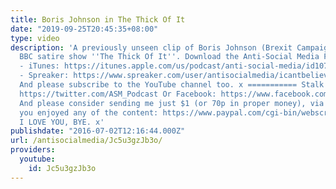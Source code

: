 ```yaml
---
title: Boris Johnson in The Thick Of It
date: "2019-09-25T20:45:35+08:00"
type: video
description: 'A previously unseen clip of Boris Johnson (Brexit Campaigner) in the
  BBC satire show ''The Thick Of It''. Download the Anti-Social Media Podcast via;
  - iTunes: https://itunes.apple.com/us/podcast/anti-social-media/id1076431995?mt=2
  - Spreaker: https://www.spreaker.com/user/antisocialmedia/icantbelieveyoufuckedusboris-brexitisatr
  And please subscribe to the YouTube channel too. x =========== Stalk me on Twitter:
  https://twitter.com/ASM_Podcast Or Facebook: https://www.facebook.com/antisocialmedia1/
  And please consider sending me just $1 (or 70p in proper money), via Paypal, if
  you enjoyed any of the content: https://www.paypal.com/cgi-bin/webscr?cmd=_s-xclick&hosted_button_id=YFDDTGZYJKKPS
  I LOVE YOU, BYE. x'
publishdate: "2016-07-02T12:16:44.000Z"
url: /antisocialmedia/Jc5u3gzJb3o/
providers:
  youtube:
    id: Jc5u3gzJb3o
---
```

